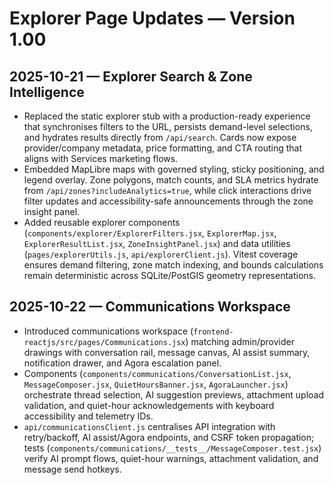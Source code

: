 # Explorer Page Updates — Version 1.00

## 2025-10-21 — Explorer Search & Zone Intelligence
- Replaced the static explorer stub with a production-ready experience that synchronises filters to the URL, persists demand-level selections, and hydrates results directly from `/api/search`. Cards now expose provider/company metadata, price formatting, and CTA routing that aligns with Services marketing flows.
- Embedded MapLibre maps with governed styling, sticky positioning, and legend overlay. Zone polygons, match counts, and SLA metrics hydrate from `/api/zones?includeAnalytics=true`, while click interactions drive filter updates and accessibility-safe announcements through the zone insight panel.
- Added reusable explorer components (`components/explorer/ExplorerFilters.jsx`, `ExplorerMap.jsx`, `ExplorerResultList.jsx`, `ZoneInsightPanel.jsx`) and data utilities (`pages/explorerUtils.js`, `api/explorerClient.js`). Vitest coverage ensures demand filtering, zone match indexing, and bounds calculations remain deterministic across SQLite/PostGIS geometry representations.

## 2025-10-22 — Communications Workspace
- Introduced communications workspace (`frontend-reactjs/src/pages/Communications.jsx`) matching admin/provider drawings with conversation rail, message canvas, AI assist summary, notification drawer, and Agora escalation panel.
- Components (`components/communications/ConversationList.jsx`, `MessageComposer.jsx`, `QuietHoursBanner.jsx`, `AgoraLauncher.jsx`) orchestrate thread selection, AI suggestion previews, attachment upload validation, and quiet-hour acknowledgements with keyboard accessibility and telemetry IDs.
- `api/communicationsClient.js` centralises API integration with retry/backoff, AI assist/Agora endpoints, and CSRF token propagation; tests (`components/communications/__tests__/MessageComposer.test.jsx`) verify AI prompt flows, quiet-hour warnings, attachment validation, and message send hotkeys.
